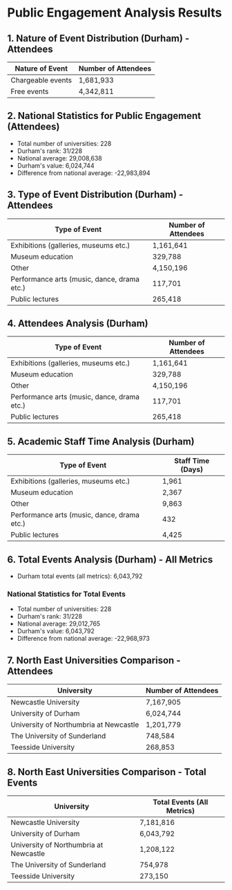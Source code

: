 # Public Engagement Analysis Results

## 1. Nature of Event Distribution (Durham) - Attendees
| Nature of Event     | Number of Attendees |
|--------------------|--------------------|
| Chargeable events  | 1,681,933          |
| Free events        | 4,342,811          |

## 2. National Statistics for Public Engagement (Attendees)
- Total number of universities: 228
- Durham's rank: 31/228
- National average: 29,008,638
- Durham's value: 6,024,744
- Difference from national average: -22,983,894

## 3. Type of Event Distribution (Durham) - Attendees
| Type of Event                              | Number of Attendees |
|--------------------------------------------|--------------------|
| Exhibitions (galleries, museums etc.)      | 1,161,641          |
| Museum education                           | 329,788            |
| Other                                      | 4,150,196          |
| Performance arts (music, dance, drama etc.)| 117,701            |
| Public lectures                            | 265,418            |

## 4. Attendees Analysis (Durham)
| Type of Event                              | Number of Attendees |
|--------------------------------------------|--------------------|
| Exhibitions (galleries, museums etc.)      | 1,161,641          |
| Museum education                           | 329,788            |
| Other                                      | 4,150,196          |
| Performance arts (music, dance, drama etc.)| 117,701            |
| Public lectures                            | 265,418            |

## 5. Academic Staff Time Analysis (Durham)
| Type of Event                              | Staff Time (Days) |
|--------------------------------------------|-------------------|
| Exhibitions (galleries, museums etc.)      | 1,961             |
| Museum education                           | 2,367             |
| Other                                      | 9,863             |
| Performance arts (music, dance, drama etc.)| 432               |
| Public lectures                            | 4,425             |

## 6. Total Events Analysis (Durham) - All Metrics
- Durham total events (all metrics): 6,043,792

### National Statistics for Total Events
- Total number of universities: 228
- Durham's rank: 31/228
- National average: 29,012,765
- Durham's value: 6,043,792
- Difference from national average: -22,968,973

## 7. North East Universities Comparison - Attendees
| University                                | Number of Attendees |
|-------------------------------------------|--------------------|
| Newcastle University                      | 7,167,905          |
| University of Durham                      | 6,024,744          |
| University of Northumbria at Newcastle    | 1,201,779          |
| The University of Sunderland              | 748,584            |
| Teesside University                       | 268,853            |

## 8. North East Universities Comparison - Total Events
| University                                | Total Events (All Metrics) |
|-------------------------------------------|---------------------------|
| Newcastle University                      | 7,181,816                 |
| University of Durham                      | 6,043,792                 |
| University of Northumbria at Newcastle    | 1,208,122                 |
| The University of Sunderland              | 754,978                   |
| Teesside University                       | 273,150                   | 